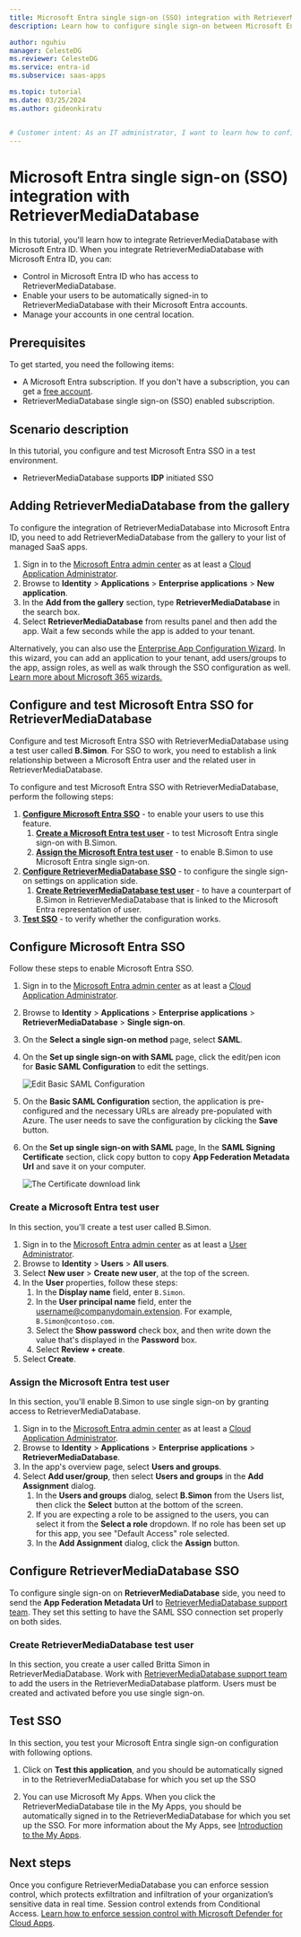```yaml
---
title: Microsoft Entra single sign-on (SSO) integration with RetrieverMediaDatabase
description: Learn how to configure single sign-on between Microsoft Entra ID and RetrieverMediaDatabase.

author: nguhiu
manager: CelesteDG
ms.reviewer: CelesteDG
ms.service: entra-id
ms.subservice: saas-apps

ms.topic: tutorial
ms.date: 03/25/2024
ms.author: gideonkiratu


# Customer intent: As an IT administrator, I want to learn how to configure single sign-on between Microsoft Entra ID and RetrieverMediaDatabase so that I can control who has access to RetrieverMediaDatabase, enable automatic sign-in with Microsoft Entra accounts, and manage my accounts in one central location.
---
```


# Microsoft Entra single sign-on (SSO) integration with RetrieverMediaDatabase

In this tutorial, you'll learn how to integrate RetrieverMediaDatabase with Microsoft Entra ID. When you integrate RetrieverMediaDatabase with Microsoft Entra ID, you can:

* Control in Microsoft Entra ID who has access to RetrieverMediaDatabase.
* Enable your users to be automatically signed-in to RetrieverMediaDatabase with their Microsoft Entra accounts.
* Manage your accounts in one central location.

## Prerequisites

To get started, you need the following items:

* A Microsoft Entra subscription. If you don't have a subscription, you can get a [free account](https://azure.microsoft.com/free/).
* RetrieverMediaDatabase single sign-on (SSO) enabled subscription.

## Scenario description

In this tutorial, you configure and test Microsoft Entra SSO in a test environment.

* RetrieverMediaDatabase supports **IDP** initiated SSO

## Adding RetrieverMediaDatabase from the gallery

To configure the integration of RetrieverMediaDatabase into Microsoft Entra ID, you need to add RetrieverMediaDatabase from the gallery to your list of managed SaaS apps.

1. Sign in to the [Microsoft Entra admin center](https://entra.microsoft.com) as at least a [Cloud Application Administrator](~/identity/role-based-access-control/permissions-reference.md#cloud-application-administrator).
1. Browse to **Identity** > **Applications** > **Enterprise applications** > **New application**.
1. In the **Add from the gallery** section, type **RetrieverMediaDatabase** in the search box.
1. Select **RetrieverMediaDatabase** from results panel and then add the app. Wait a few seconds while the app is added to your tenant.

 Alternatively, you can also use the [Enterprise App Configuration Wizard](https://portal.office.com/AdminPortal/home?Q=Docs#/azureadappintegration). In this wizard, you can add an application to your tenant, add users/groups to the app, assign roles, as well as walk through the SSO configuration as well. [Learn more about Microsoft 365 wizards.](/microsoft-365/admin/misc/azure-ad-setup-guides)


<a name='configure-and-test-azure-ad-sso-for-retrievermediadatabase'></a>

## Configure and test Microsoft Entra SSO for RetrieverMediaDatabase

Configure and test Microsoft Entra SSO with RetrieverMediaDatabase using a test user called **B.Simon**. For SSO to work, you need to establish a link relationship between a Microsoft Entra user and the related user in RetrieverMediaDatabase.

To configure and test Microsoft Entra SSO with RetrieverMediaDatabase, perform the following steps:

1. **[Configure Microsoft Entra SSO](#configure-azure-ad-sso)** - to enable your users to use this feature.
    1. **[Create a Microsoft Entra test user](#create-an-azure-ad-test-user)** - to test Microsoft Entra single sign-on with B.Simon.
    1. **[Assign the Microsoft Entra test user](#assign-the-azure-ad-test-user)** - to enable B.Simon to use Microsoft Entra single sign-on.
1. **[Configure RetrieverMediaDatabase SSO](#configure-retrievermediadatabase-sso)** - to configure the single sign-on settings on application side.
    1. **[Create RetrieverMediaDatabase test user](#create-retrievermediadatabase-test-user)** - to have a counterpart of B.Simon in RetrieverMediaDatabase that is linked to the Microsoft Entra representation of user.
1. **[Test SSO](#test-sso)** - to verify whether the configuration works.

<a name='configure-azure-ad-sso'></a>

## Configure Microsoft Entra SSO

Follow these steps to enable Microsoft Entra SSO.

1. Sign in to the [Microsoft Entra admin center](https://entra.microsoft.com) as at least a [Cloud Application Administrator](~/identity/role-based-access-control/permissions-reference.md#cloud-application-administrator).
1. Browse to **Identity** > **Applications** > **Enterprise applications** > **RetrieverMediaDatabase** > **Single sign-on**.
1. On the **Select a single sign-on method** page, select **SAML**.
1. On the **Set up single sign-on with SAML** page, click the edit/pen icon for **Basic SAML Configuration** to edit the settings.

   ![Edit Basic SAML Configuration](common/edit-urls.png)

1. On the **Basic SAML Configuration** section, the application is pre-configured and the necessary URLs are already pre-populated with Azure. The user needs to save the configuration by clicking the **Save** button.


1. On the **Set up single sign-on with SAML** page, In the **SAML Signing Certificate** section, click copy button to copy **App Federation Metadata Url** and save it on your computer.

	![The Certificate download link](common/copy-metadataurl.png)
<a name='create-an-azure-ad-test-user'></a>

### Create a Microsoft Entra test user

In this section, you'll create a test user called B.Simon.

1. Sign in to the [Microsoft Entra admin center](https://entra.microsoft.com) as at least a [User Administrator](~/identity/role-based-access-control/permissions-reference.md#user-administrator).
1. Browse to **Identity** > **Users** > **All users**.
1. Select **New user** > **Create new user**, at the top of the screen.
1. In the **User** properties, follow these steps:
   1. In the **Display name** field, enter `B.Simon`.  
   1. In the **User principal name** field, enter the username@companydomain.extension. For example, `B.Simon@contoso.com`.
   1. Select the **Show password** check box, and then write down the value that's displayed in the **Password** box.
   1. Select **Review + create**.
1. Select **Create**.

<a name='assign-the-azure-ad-test-user'></a>

### Assign the Microsoft Entra test user

In this section, you'll enable B.Simon to use single sign-on by granting access to RetrieverMediaDatabase.

1. Sign in to the [Microsoft Entra admin center](https://entra.microsoft.com) as at least a [Cloud Application Administrator](~/identity/role-based-access-control/permissions-reference.md#cloud-application-administrator).
1. Browse to **Identity** > **Applications** > **Enterprise applications** > **RetrieverMediaDatabase**.
1. In the app's overview page, select **Users and groups**.
1. Select **Add user/group**, then select **Users and groups** in the **Add Assignment** dialog.
   1. In the **Users and groups** dialog, select **B.Simon** from the Users list, then click the **Select** button at the bottom of the screen.
   1. If you are expecting a role to be assigned to the users, you can select it from the **Select a role** dropdown. If no role has been set up for this app, you see "Default Access" role selected.
   1. In the **Add Assignment** dialog, click the **Assign** button.

## Configure RetrieverMediaDatabase SSO

To configure single sign-on on **RetrieverMediaDatabase** side, you need to send the **App Federation Metadata Url** to [RetrieverMediaDatabase support team](mailto:support@retriever.nl). They set this setting to have the SAML SSO connection set properly on both sides.

### Create RetrieverMediaDatabase test user

In this section, you create a user called Britta Simon in RetrieverMediaDatabase. Work with [RetrieverMediaDatabase support team](mailto:support@retriever.nl) to add the users in the RetrieverMediaDatabase platform. Users must be created and activated before you use single sign-on.

## Test SSO 

In this section, you test your Microsoft Entra single sign-on configuration with following options.

1. Click on **Test this application**, and you should be automatically signed in to the RetrieverMediaDatabase for which you set up the SSO

1. You can use Microsoft My Apps. When you click the RetrieverMediaDatabase tile in the My Apps, you should be automatically signed in to the RetrieverMediaDatabase for which you set up the SSO. For more information about the My Apps, see [Introduction to the My Apps](https://support.microsoft.com/account-billing/sign-in-and-start-apps-from-the-my-apps-portal-2f3b1bae-0e5a-4a86-a33e-876fbd2a4510).

## Next steps

Once you configure RetrieverMediaDatabase you can enforce session control, which protects exfiltration and infiltration of your organization’s sensitive data in real time. Session control extends from Conditional Access. [Learn how to enforce session control with Microsoft Defender for Cloud Apps](/cloud-app-security/proxy-deployment-any-app).
